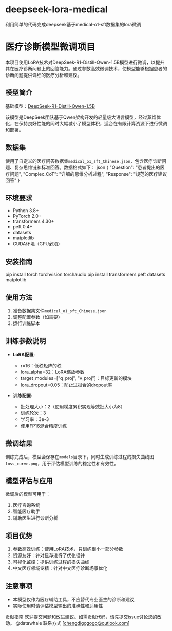 # deepseek-lora-medical
利用简单的代码完成deepseek基于medical-o1-sft数据集的lora微调
# 医疗诊断模型微调项目

本项目使用LoRA技术对DeepSeek-R1-Distill-Qwen-1.5B模型进行微调，以提升其在医疗诊断问题上的回答能力。通过参数高效微调技术，使模型能够根据患者的诊断问题提供详细的医疗分析和建议。

## 模型简介

基础模型：[DeepSeek-R1-Distill-Qwen-1.5B](https://huggingface.co/deepseek-ai/DeepSeek-R1-Distill-Qwen-1.5B)

该模型是DeepSeek团队基于Qwen架构开发的轻量级大语言模型，经过蒸馏优化，在保持良好性能的同时大幅减小了模型体积，适合在有限计算资源下进行微调和部署。

## 数据集

使用了自定义的医疗问答数据集`medical_o1_sft_Chinese.json`，包含医疗诊断问题、复杂思维链和标准回答。数据格式如下：
json
{
"Question": "患者提出的医疗问题",
"Complex_CoT": "详细的思维分析过程",
"Response": "规范的医疗建议回答"
}

## 环境要求

- Python 3.8+
- PyTorch 2.0+
- transformers 4.30+
- peft 0.4+
- datasets
- matplotlib
- CUDA环境（GPU必须）

## 安装指南
pip install torch torchvision torchaudio
pip install transformers peft datasets matplotlib
## 使用方法

1. 准备数据集文件`medical_o1_sft_Chinese.json`
2. 调整配置参数（如需要）
3. 运行训练脚本

## 训练参数说明

- **LoRA配置**:
  - r=16：低秩矩阵的秩
  - lora_alpha=32：LoRA缩放参数
  - target_modules=["q_proj", "v_proj"]：目标更新的模块
  - lora_dropout=0.05：防止过拟合的dropout率

- **训练配置**:
  - 批处理大小：2（使用梯度累积实现等效批大小为8）
  - 训练轮次：3
  - 学习率：3e-3
  - 使用FP16混合精度训练

## 微调结果

训练完成后，模型会保存在`models`目录下，同时生成训练过程的损失曲线图`loss_curve.png`，用于评估模型训练的稳定性和有效性。

## 模型评估与应用

微调后的模型可用于：
1. 医疗咨询系统
2. 智能医疗助手
3. 辅助医生进行诊断分析

## 项目优势

1. 参数高效训练：使用LoRA技术，只训练很小一部分参数
2. 资源友好：针对显存进行了优化设计
3. 可视化监控：提供训练过程的损失曲线
4. 中文医疗领域专精：针对中文医疗诊断场景优化

## 注意事项

- 本模型仅作为医疗辅助工具，不应替代专业医生的诊断和建议
- 实际使用时请评估模型输出的准确性和适用性

贡献指南
欢迎提交问题和改进建议。如需贡献代码，请先提交issue讨论您的改动。
@datawhale
联系方式
[chengdigogogo@outlook.com]
